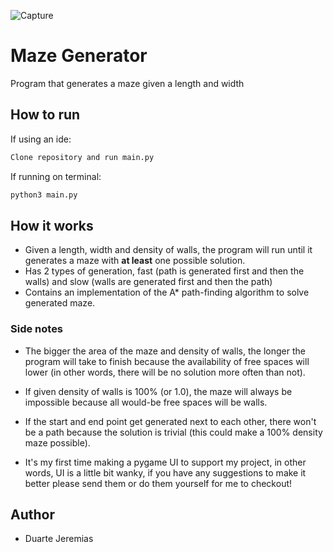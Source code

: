 ![Capture](https://user-images.githubusercontent.com/50424889/114473541-58d6ee80-9bec-11eb-95e6-6737de1a1e8c.PNG)
# Maze Generator
Program that generates a maze given a length and width

## How to run

If using an ide:
```sh
Clone repository and run main.py
```

If running on terminal:
```sh
python3 main.py
```

## How it works
* Given a length, width and density of walls, the program will run until it generates a maze with **at least** one
possible solution.
* Has 2 types of generation, fast (path is generated first and then the walls) and slow (walls are generated first and
  then the path)
* Contains an implementation of the A* path-finding algorithm to solve generated maze.

### Side notes

* The bigger the area of the maze and density of walls, the longer the program will take to finish because the
 availability of free spaces will lower (in other words, there will be no solution more often than not).

* If given density of walls is 100% (or 1.0), the maze will always be impossible because all would-be free spaces will
 be walls.

* If the start and end point get generated next to each other, there won't be a path because the solution is trivial
 (this could make a 100% density maze possible).

* It's my first time making a pygame UI to support my project, in other words, UI is a little bit wanky, if you have any
 suggestions to make it better please send them or do them yourself for me to checkout!

## Author
* Duarte Jeremias

